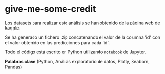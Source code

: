 # give-me-some-credit

Los datasets para realizar este análisis se han obtenido de la página web de [kaggle](https://www.kaggle.com/c/give-me-some-credit-20210326).

Se ha generado un fichero .zip concatenando el valor de la columna 'id' con el valor obtenido en las predicciones para cada 'id'. 

Todo el código está escrito en Python utilizando `notebook` de Jupyter.

**Palabras clave** (Python, Análisis exploratorio de datos, Plotly, Seaborn, Pandas)
